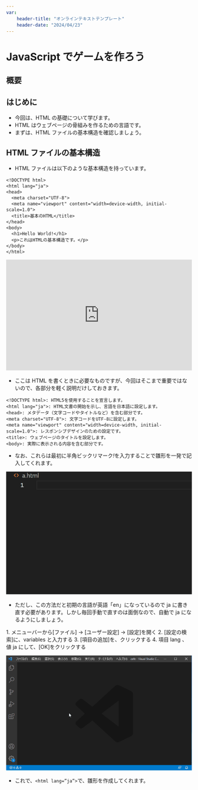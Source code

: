 ```yaml
---
var:
    header-title: "オンラインテキストテンプレート"
    header-date: "2024/04/23"
---
```


# JavaScript でゲームを作ろう

## 概要

## はじめに

-   今回は、HTML の基礎について学びます。
-   HTML はウェブページの骨組みを作るための言語です。
-   まずは、HTML ファイルの基本構造を確認しましょう。

## HTML ファイルの基本構造

-   HTML ファイルは以下のような基本構造を持っています。

```html{.numberLines caption="example.html"}
<!DOCTYPE html>
<html lang="ja">
<head>
  <meta charset="UTF-8">
  <meta name="viewport" content="width=device-width, initial-scale=1.0">
  <title>基本のHTML</title>
</head>
<body>
  <h1>Hello World!</h1>
  <p>これはHTMLの基本構造です。</p>
</body>
</html>
```

<iframe height="300" style="width: 100%;" scrolling="no" title="Untitled" src="https://codepen.io/YasaiRa-men/embed/rNgXxyK?default-tab=html%2Cresult&editable=true" frameborder="no" loading="lazy" allowtransparency="true" allowfullscreen="true">
  See the Pen <a href="https://codepen.io/YasaiRa-men/pen/rNgXxyK">
  Untitled</a> by バナナフライ (<a href="https://codepen.io/YasaiRa-men">@YasaiRa-men</a>)
  on <a href="https://codepen.io">CodePen</a>.
</iframe>

-   ここは HTML を書くときに必要なものですが、今回はそこまで重要ではないので、各部分を軽く説明だけしておきます。

```html{caption="example.html"}
<!DOCTYPE html>: HTML5を使用することを宣言します。
<html lang="ja">: HTML文書の開始を示し、言語を日本語に設定します。
<head>: メタデータ（文字コードやタイトルなど）を含む部分です。
<meta charset="UTF-8">: 文字コードをUTF-8に設定します。
<meta name="viewport" content="width=device-width, initial-scale=1.0">: レスポンシブデザインのための設定です。
<title>: ウェブページのタイトルを設定します。
<body>: 実際に表示される内容を含む部分です。
```

-   なお、これらは最初に半角ビックリマーク<em>!</em>を入力することで雛形を一発で記入してくれます。

![img](figs/html/html_shortcut.gif)

-   ただし、この方法だと初期の言語が英語「en」になっているので ja に書き直す必要があります。しかし毎回手動で直すのは面倒なので、自動で ja になるようにしましょう。

<div class="note type-intro">
1. メニューバーから[ファイル] → [ユーザー設定] → [設定]を開く
2. [設定の検索]に、variables と入力する
3. [項目の追加]を、クリックする
4. 項目 lang 、値 ja にして、[OK]をクリックする
</div>

![img](figs/html/lang.gif)

-   これで、`<html lang=”ja”>`で、雛形を作成してくれます。
